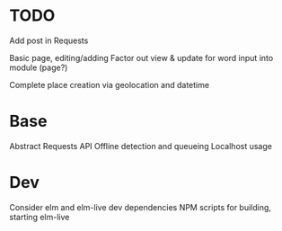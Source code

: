# TODO
Add post in Requests

Basic page, editing/adding
  Factor out view & update for word input into module (page?)

Complete place creation via geolocation and datetime

# Base
Abstract Requests API
Offline detection and queueing
Localhost usage

# Dev
Consider elm and elm-live dev dependencies
NPM scripts for building, starting elm-live
